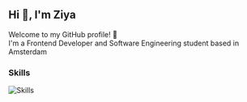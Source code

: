 ## Hi 👋, I'm Ziya

Welcome to my GitHub profile! 🌟 <br>
I'm a Frontend Developer and Software Engineering student based in Amsterdam

### Skills
![Skills](https://skillicons.dev/icons?i=ts,js,vue,nuxtjs,java,spring,flutter,dart,html,css,php,tailwind,bootstrap,svg,mysql,git,azure,figma)
